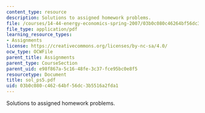 ```yaml
---
content_type: resource
description: Solutions to assigned homework problems.
file: /courses/14-44-energy-economics-spring-2007/03b0c080c46264bf56dc3b5516a2fda1_sol_ps5.pdf
file_type: application/pdf
learning_resource_types:
- Assignments
license: https://creativecommons.org/licenses/by-nc-sa/4.0/
ocw_type: OCWFile
parent_title: Assignments
parent_type: CourseSection
parent_uid: e98f867a-5c16-48fe-3c37-fce95bc0e8f5
resourcetype: Document
title: sol_ps5.pdf
uid: 03b0c080-c462-64bf-56dc-3b5516a2fda1
---
```

Solutions to assigned homework problems.